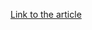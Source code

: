 [Link to the article](https://blogs.blackberry.com/en/2021/05/threat-thursday-sombrat-always-leave-yourself-a-backdoor)
